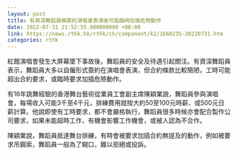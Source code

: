 ```yaml
---
layout: post
title: 有資深舞蹈員稱簽約演唱會表演後可能臨時加插危險動作
date: 2022-07-31 21:52:55.000000000 +08:00
link: https://news.rthk.hk/rthk/ch/component/k2/1660235-20220731.htm
categories: rthk
---
```


紅館演唱會發生大屏幕墜下事故後，舞蹈員的安全及待遇引起關注。有資深舞蹈員表示，舞蹈員大多以自僱形式簽約在演唱會表演，但合約條款比較簡陋，工時可能超出合約要求，或臨時要求加插危險動作。

有16年跳舞經驗的香港舞台藝術從業員工會副主席陳穎業說，舞蹈員參與演唱會，每場收入可能3千至4千元，排練費用就按大約50至100元時薪、或500元日薪計算。他說即使有工時要求，都不會嚴格執行，舞蹈員很多時候亦會配合製作公司要求，如果未能超時工作，有機會影響工作機會，或被人認為不合作。

陳穎業說，舞蹈員抵達舞台排練，有時會被要求加插合約無提及的動作，例如被要求吊鋼索，舞蹈員一般為了糊口，難以拒絕或投訴。

